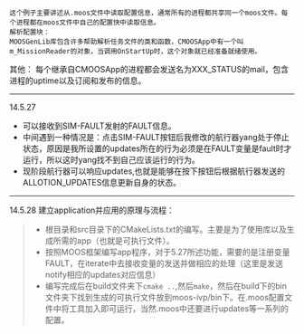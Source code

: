     这个例子主要讲述从.moos文件中读取配置信息，通常所有的进程都共享同一个moos文件。每个进程都在moos文件中自己的配置快中读取信息。
    解析配置块：
    MOOSGenLib库包含许多帮助解析任务文件的类和函数，CMOOSApp中有一个叫m_MissionReader的对象，当调用OnStartUp时，这个对象就已经准备就绪使用。



其他：
    每个继承自CMOOSApp的进程都会发送名为XXX_STATUS的mail，包含进程的uptime以及订阅和发布的信息。



***
14.5.27
+ 可以接收到SIM-FAULT发射的FAULT信息。
+ 中间遇到一种情况是：点击SIM-FAULT按钮后我修改的航行器yang处于停止状态，原因是我所设置的updates所在的行为必须是在FAULT变量是fault时才运行，所以这时yang找不到自己应该运行的行为。
+ 现阶段航行器可以响应updates,也就是能够在按下按钮后根据航行器发送的ALLOTION_UPDATES信息更新自身的状态。

***
14.5.28
建立application并应用的原理与流程：
>+ 根目录和src目录下的CMakeLists.txt的编写。主要是为了使用库以及生成所需的app（也就是可执行文件）。
>+ 按照MOOS框架编写app程序，对于5.27所述功能，需要的是注册变量FAULT，在iterate中去接收变量的发送并做相应的处理（这里是发送notify相应的updates对应信息）
>+ 编写完成后在build文件夹下`cmake ..`,然后`make`，然后在build下的bin文件夹下找到生成的可执行文件放到moos-ivp/bin下。在.moos配置文件中将工具加入即可运行，当然.moos中还要进行updates等一系列的配置。
